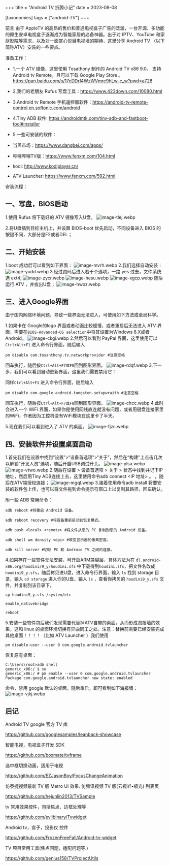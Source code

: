 +++
title = "Android TV 折腾小记"
date = 2023-08-08

[taxonomies]
tags = ["android-TV"]
+++


前言 由于 AppleTV 的高昂的售价和普通电视盒子广告的泛滥，一台开源、多功能的原生安卓电视盒子逐渐成为智能家居的必备神器。出于对 IPTV、YouTube 和家庭影院等需求，以及对一面赏心悦目电视墙的期待，这里分享 Android TV （以下简称ATV）安装的一些要点。
<!-- more -->
准备工作：

- 1.一个 ATV 镜像，这里使用 Tosathony 制作的 Android TV x86 9.0， 支持 Android tv Remote，且可以下载 Google Play Store 。https://pan.baidu.com/s/17eDDrf4WzWVmrc9hLw-c_w?pwd=a728

- 2.我们的老朋友 Rufus 写盘工具：https://www.423down.com/10080.html

- 3.Android tv Remote 手机遥控器软件：https://android-tv-remote-control.en.softonic.com/android

- 4.Tiny ADB 软件: https://androidmtk.com/tiny-adb-and-fastboot-tool#installer

- 5.一些可安装的软件：

- 当贝市场：https://www.dangbei.com/apps/

- 哔哩哔哩TV版：https://www.fenxm.com/104.html

- kodi: http://www.kodiplayer.cn/

- ATV Launcher: https://www.fenxm.com/592.html

安装流程：

## 一、写盘，BIOS启动

1.使用 Rufus 将下载好的 ATV 镜像写入U盘。
![image-tlej.webp](https://pic.dich.ink/1/2024/03/06/65e8665dd27b9.webp)

2.将U盘插到目标主机上，并设置 BIOS-boot 优先启动，不同设备进入 BIOS 的按键不同，大部分是F2或者DEL；

## 二、开始安装

1.boot 成功后可以看到如下界面：
![image-mvrh.webp](https://pic.dich.ink/1/2024/03/06/65e8666eac466.webp)
2.我们选择自动安装：
![image-yudd.webp](https://pic.dich.ink/1/2024/03/06/65e86651a32f2.webp)
3.经过跑码后进入若干个选项，一路 yes 过去，文件系统选 ext4;
![image-zycr.webp](https://pic.dich.ink/1/2024/03/06/65e8664cc6063.webp)
![image-hesu.webp](https://pic.dich.ink/1/2024/03/06/65e86677e6b6c.webp)
![image-xgcp.webp](https://pic.dich.ink/1/2024/03/06/65e86653ab2b1.webp)
随后运行 ATV ，并拔出U盘；
![image-hwoz.webp](https://pic.dich.ink/1/2024/03/06/65e866762b828.webp)
## 三、进入Google界面

由于国内网络环境问题，导致一些界面无法进入，可使用如下方法或全局科学。

1.如果卡在 Google的logo 界面或者动画比较缓慢，或者重启后无法进入 ATV 界面，需要在``BIOS-Advanced-OS selection``中将其设置为Windows 8.X或者Android。
![image-ckgi.webp](https://pic.dich.ink/1/2024/03/06/65e866840ebf2.webp)
2.然后可以看到 PayPal 界面，这里使用可以 `Ctrl+Alt+F1` 进入命令行界面，随后输入

``pm disable com.tosanthony.tv.networkprovider #注意空格``

回车执行，随后按`Ctrl+Alt+F7或F8`回到图形界面。
![image-rdqf.webp](https://pic.dich.ink/1/2024/03/06/65e8666529ea7.webp)
3.下一步，我们可以看到自动更新界面，这里我们需要禁用它：

同样`Ctrl+Alt+F1` 进入命令行界面，随后输入

``pm disable com.google.android.tungsten.setupwraith #注意空格``

回车执行，随后按`Ctrl+Alt+F7或F8`回到图形界面。
![image-chcc.webp](https://pic.dich.ink/1/2024/03/06/65e866843a99e.webp)
4.此时会进入一个 WiFi 界面，如果你是使用网线直连就没有问题，或者用键盘连接家里的WiFi，作者因为工控机没有WiFi模块在这里卡了半天。

5.现在我们可以看到进入了 ATV 的桌面。
![image-fjzc.webp](https://pic.dich.ink/1/2024/03/06/65e8667b8c994.webp)
## 四、安装软件并设置桌面启动

1.首先我们在设置中找到“设置”>“设备首选项”>“关于”，然后在“构建”上点击几次以解锁“开发人员”选项，随后开启USB调试开关。
![image-ylsa.webp](https://pic.dich.ink/1/2024/03/06/65e86652f1a2a.webp)
![image-vtwo.webp](https://pic.dich.ink/1/2024/03/06/65e86651ded04.webp)
2.随后在设置 > 设备首选项 > 关于 > 状态中找到并记下IP 地址，然后用Tiny ADB连接上去，这里使用命令adb connect <IP 地址> 。 ，随后在ATV端授权连接；
![image-mgql.webp](https://pic.dich.ink/1/2024/03/06/65e8666eec785.webp)
3.接着使用命令adb install <path to android app.apk>将要安装的软件包上传，也可以将文件拖到命令提示符窗口上以复制其路径，回车确认。

附一些 ADB 常用命令：

```
adb reboot #将重启 Android 设备。

adb reboot recovery #将设备重新启动到恢复模式。

adb push <local> <remote> #将文件从您的 PC 复制到您的 Android 设备。

adb shell wm density <dpi> #改变显示器的像素密度。

adb kill server #切断 PC 和 Android TV 之间的连接。
```
4.如果存在一些软件无法安装，可开启ARM兼容层，具体方法为在 `dl.android-x86.org/houdini/9_y/houdini.sfs` 中下载得到`houdini.sfs`，把文件名改成`houdini9_y.sfs`，随后拷贝进U盘，进入命令行界面，输入 `ls` 找到 storage 目录，输入 `cd storage` 进入你的U盘，输入 `ls` ，查看你拷贝的 `houdini9_y.sfs` 文件，并复制到该目录下。

```
cp houdini9_y.sfs /system/etc

enable_nativebridge

reboot
```
5.安装一些软件包后我们发现需要代替掉ATV自带的桌面，从而形成海报墙的效果，这和 linux 的桌面环境切换有异曲同工之处。注意：替换前需要已经安装完成其他桌面！！！！（比如 ATV Launcher ）我们使用 

``pm disable-user --user 0 com.google.android.tvlauncher ``

恢复原有桌面：

```
C:\Users\root>adb shell
generic_x86:/ $ su
generic_x86:/ # pm enable --user 0 com.google.android.tvlauncher
Package com.google.android.tvlauncher new state: enabled
```

命令，禁用 google 默认的桌面。随后重启，即可看到如下海报墙：
![image-vjkj.webp](https://pic.dich.ink/1/2024/03/06/65e86648d6dcb.webp)
## 后记

Android TV google 官方 TV 库

https://github.com/googlesamples/leanback-showcase

智能电视，电视盒子开发 SDK

https://github.com/boxmate/tvframe

选中框切换动画，适用于电视

https://github.com/EZJasonBoy/FocusChangeAnimation

仿泰捷视频最新 TV 版 Metro UI 效果. 仿腾讯视频 TV 版(云视听•极光) 列表页

https://github.com/hejunlin2013/TVSample

tv 常用效果控件，包括焦点、边框处理等

https://github.com/evilbinary/Tvwidget

Android tv，盒子，投影仪 控件

https://github.com/FrozenFreeFall/Android-tv-widget

TV 项目常用工具(焦点问题，适配问题等.)

https://github.com/genius158/TVProjectUtils

